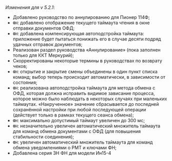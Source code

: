 _Изменения для v 5.2.1_:
- Добавлено руководство по аннулированию для Пионер 114Ф;
- `ФН`: добавлено отображение текущего таймаута чтения в окне отправки документов ОФД;
- `ФН`: добавлена компенсирующая автоподстройка таймаута: приложение будет пытаться понижать его в случае десяти подряд удачных отправок документов;
- Реализован раздел руководства «Аннулирование» (пока заполнен только для ККТ Меркурий);
- Скорректированы некоторые термины в руководствах по возврату чеков;
- `ФН`: открытие и закрытие смены объединены в один пункт списка команд; выбор теперь происходит автоматически, в зависимости от состояния;
- `ФН`: реализована автоподстройка таймаута для метода обмена с ОФД, которая должна исправить видимое зависание процесса, которое можно было наблюдать в некоторых случаях при маленьких таймаутах. «Накрученное» значение сбрасывается до последней сохранённой настройки при любой последующей операции (действует только в рамках текущего сеанса обмена);
- `ФН`: максимально допустимый таймаут увеличен до 300 мс;
- `ФН`: незначительно увеличен автоматический множитель таймаута для команд обмена документами с ОФД (для повышения стабильности соединения);
- `ФН`: увеличен автоматический множитель таймаута для команд обмена уведомлениями о РМТ и ключами ФН;
- Добавлена серия ЗН ФН для модели Ин15-4
